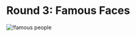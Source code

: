 # Round 3: Famous Faces

![!famous people](https://lh3.googleusercontent.com/fLedDW2P9GNzqFVHFW1y6pKfiTRfn5oXh7BWUxD-Qqz4qtNfzKl1S80kyL5OyGjpZcLBva0_Lndw7sxYi_GLXuP0zm6vxC4ghoO0-gO0QzVAT_Fxh4horRTxj6rx1_XEGSno0WrgyzvUifzs7-GWNIx9sryJNxKStBPGmmgnOXAw2aWZTjPhvm9OFJ1SyOIGiIR9z685HCk3aJkin3QiK9QA4g6OhNJu_zkfoNlwKt_ao871zIIWojd5A0AvCswDVhAfpFG39WrOSFgop_wwSA5zgX_kHKrbha-ocmzy4tEK5xgcIV8ENXe9jYY4p487Qtg-56Vt44pTfyt_XzQrKBdJkhLMDWcrLgEPyOV2hG1v4ay-Zsb6-9rOnnyHRtxQ_fEnWs0lc_KWv3JI_qqfJtsJqxgo-MhSjlAlnG087AIfdtK3LNPnUtuzn5ucAEoC0N2KlJdMGo2hkJ6RgLiu_rPMY62nNUZU64UHJ6sfHC0yN8R8CrjpvBzwmPrk2NXefPJEitMiNYuaDKF-A95Y8qRMekWgxxxzCiyaHPYL7A7HREudKPWw1-hRRI6W8pgP6VsKQ_FVsqJEwqwbIpHHkV_Y8qdFkVxIzw-YSPvYLPBttxnWVOmgUHePMta9BDJ2mQbu3lRWJ3wBm9w0DThHCPjYorKTlsdywlw3MHXs88pDd4C6nmVozjBfgU9gDw=w958-h1896-no)